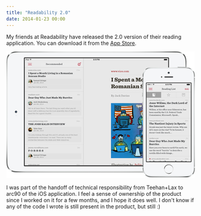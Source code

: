 ```yaml
---
title: "Readability 2.0"
date: 2014-01-23 00:00
---
```


My friends at Readability have released the 2.0 version of their reading application. You can download it from the [App Store](https://itunes.apple.com/us/app/readability/id460156587?mt=8&uo=4&at=1l3v6zC).

 ![](/img/import/blog/readability-20/653DDAC1B2BE4D099D90ECB50479BAE0.png)

I was part of the handoff of technical responsibility from Teehan+Lax to arc90 of the iOS application. I feel a sense of ownership of the product since I worked on it for a few months, and I hope it does well. I don't know if any of the code I wrote is still present in the product, but still :)

<!-- more -->
